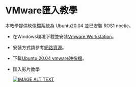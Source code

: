 # VMware匯入教學

本教學提供映像檔系統為 Ubuntu20.04 並已安裝 ROS1 noetic。

- 在Windows環境下載並安裝[Vmware Workstation](https://www.vmware.com/tw/products/workstation-player.html)。
  
- 安裝方式請參考[網路資源](https://pcrookie.com/?p=613)。

- 下載[Ubuntu 20.04 vmware映像檔](https://mega.nz/file/BJFBjB5D#GQhEiu3aQKKjv4TdY5lJGS0zsH7EZh_bQ5YAXnCGkwU)。

- 匯入影片教學

  [![IMAGE ALT TEXT](https://i.ytimg.com/an_webp/aq58iGFQnco/mqdefault_6s.webp?du=3000&sqp=CMzD-6YG&rs=AOn4CLAF08hDuKLAj5F2e-9jfvUT1lJUXg)](https://www.youtube.com/watch?v=A_EuQbj-GwQ)
